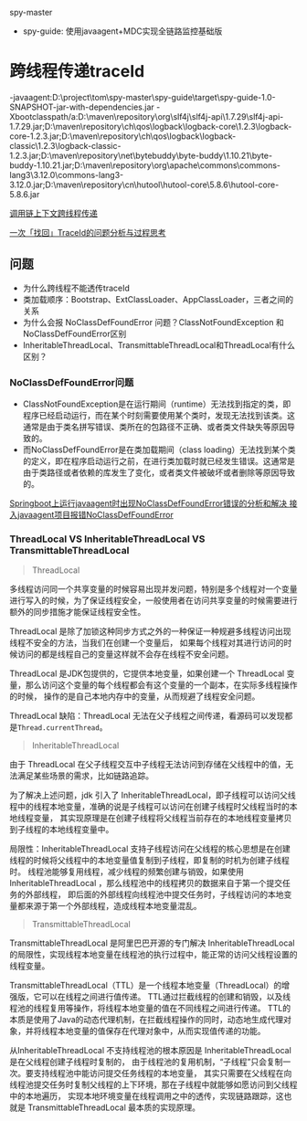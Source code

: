 spy-master
 - spy-guide: 使用javaagent+MDC实现全链路监控基础版

# 跨线程传递traceId

-javaagent:D:\project\tom\spy-master\spy-guide\target\spy-guide-1.0-SNAPSHOT-jar-with-dependencies.jar -Xbootclasspath/a:D:\maven\repository\org\slf4j\slf4j-api\1.7.29\slf4j-api-1.7.29.jar;D:\maven\repository\ch\qos\logback\logback-core\1.2.3\logback-core-1.2.3.jar;D:\maven\repository\ch\qos\logback\logback-classic\1.2.3\logback-classic-1.2.3.jar;D:\maven\repository\net\bytebuddy\byte-buddy\1.10.21\byte-buddy-1.10.21.jar;D:\maven\repository\org\apache\commons\commons-lang3\3.12.0\commons-lang3-3.12.0.jar;D:\maven\repository\cn\hutool\hutool-core\5.8.6\hutool-core-5.8.6.jar

[调用链上下文跨线程传递](https://mp.weixin.qq.com/s?search_click_id=11594836081973060259-1682303733996-1473811714&__biz=MzU5ODc3NjM0MA==&mid=2247483716&idx=1&sn=ce0e3538b55dfa8f1cdfaefac9781212&chksm=febe4e3fc9c9c72958ded67ab17530104e76b431ace8fb7e2c56734aa6e5546f3d2b36e0bfad&scene=7#rd)

[一次「找回」TraceId的问题分析与过程思考](https://mp.weixin.qq.com/s/T7P2-tiroXWI9xd8FhsuFA)


## 问题
 - 为什么跨线程不能透传traceId
 - 类加载顺序：Bootstrap、ExtClassLoader、AppClassLoader，三者之间的关系
 - 为什么会报 NoClassDefFoundError 问题？ClassNotFoundException 和 NoClassDefFoundError区别
 - InheritableThreadLocal、TransmittableThreadLocal和ThreadLocal有什么区别？

### NoClassDefFoundError问题

 - ClassNotFoundException是在运行期间（runtime）无法找到指定的类，即程序已经启动运行，而在某个时刻需要使用某个类时，发现无法找到该类。这通常是由于类名拼写错误、类所在的包路径不正确、或者类文件缺失等原因导致的。
 - 而NoClassDefFoundError是在类加载期间（class loading）无法找到某个类的定义，即在程序启动运行之前，在进行类加载时就已经发生错误。这通常是由于类路径或者依赖的库发生了变化，或者类文件被破坏或者删除等原因导致的。

[Springboot上运行javaagent时出现NoClassDefFoundError错误的分析和解决 ](https://juejin.cn/post/7067363361368834061#heading-26)
[接入javaagent项目报错NoClassDefFoundError](https://www.jianshu.com/p/a36a35b66fab)
### ThreadLocal VS InheritableThreadLocal VS TransmittableThreadLocal

> ThreadLocal

多线程访问同一个共享变量的时候容易出现并发问题，特别是多个线程对一个变量进行写入的时候，为了保证线程安全，一般使用者在访问共享变量的时候需要进行额外的同步措施才能保证线程安全性。

ThreadLocal 是除了加锁这种同步方式之外的一种保证一种规避多线程访问出现线程不安全的方法，当我们在创建一个变量后，
如果每个线程对其进行访问的时候访问的都是线程自己的变量这样就不会存在线程不安全问题。

ThreadLocal 是JDK包提供的，它提供本地变量，如果创建一个 ThreadLocal 变量，那么访问这个变量的每个线程都会有这个变量的一个副本，在实际多线程操作的时候，
操作的是自己本地内存中的变量，从而规避了线程安全问题。

ThreadLocal 缺陷：ThreadLocal 无法在父子线程之间传递，看源码可以发现都是`Thread.currentThread`。

> InheritableThreadLocal

由于 ThreadLocal 在父子线程交互中子线程无法访问到存储在父线程中的值，无法满足某些场景的需求，比如链路追踪。

为了解决上述问题，jdk 引入了 InheritableThreadLocal，即子线程可以访问父线程中的线程本地变量，准确的说是子线程可以访问在创建子线程时父线程当时的本地线程变量，
其实现原理是在创建子线程将父线程当前存在的本地线程变量拷贝到子线程的本地线程变量中。

局限性：InheritableThreadLocal 支持子线程访问在父线程的核心思想是在创建线程的时候将父线程中的本地变量值复制到子线程，即复制的时机为创建子线程时。
线程池能够复用线程，减少线程的频繁创建与销毁，如果使用 InheritableThreadLocal ，那么线程池中的线程拷贝的数据来自于第一个提交任务的外部线程，
即后面的外部线程向线程池中提交任务时，子线程访问的本地变量都来源于第一个外部线程，造成线程本地变量混乱。

> TransmittableThreadLocal

TransmittableThreadLocal 是阿里巴巴开源的专门解决 InheritableThreadLocal 的局限性，实现线程本地变量在线程池的执行过程中，能正常的访问父线程设置的线程变量。

TransmittableThreadLocal（TTL）是一个线程本地变量（ThreadLocal）的增强版，它可以在线程之间进行值传递。
TTL通过拦截线程的创建和销毁，以及线程池的线程复用等操作，将线程本地变量的值在不同线程之间进行传递。
TTL的本质是使用了Java的动态代理机制，在拦截线程操作的同时，动态地生成代理对象，并将线程本地变量的值保存在代理对象中，从而实现值传递的功能。

从InheritableThreadLocal 不支持线程池的根本原因是 InheritableThreadLocal 是在父线程创建子线程时复制的，
由于线程池的复用机制，“子线程”只会复制一次。要支持线程池中能访问提交任务线程的本地变量，
其实只需要在父线程在向线程池提交任务时复制父线程的上下环境，那在子线程中就能够如愿访问到父线程中的本地遍历，
实现本地环境变量在线程调用之中的透传，实现链路跟踪，这也就是 TransmittableThreadLocal 最本质的实现原理。


